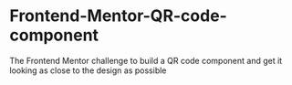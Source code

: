 # Frontend-Mentor-QR-code-component
The Frontend Mentor challenge to build a QR code component and get it looking as close to the design as possible
